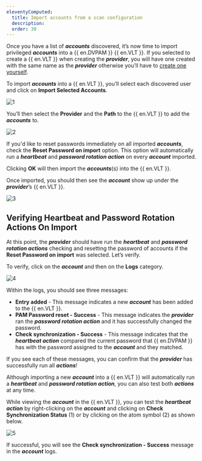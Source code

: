 ```yaml
---
eleventyComputed:
  title: Import accounts from a scan configuration
  description: 
  order: 30
---
```


Once you have a list of ***accounts*** discovered, it’s now time to import privileged ***accounts*** into a {{ en.DVPAM }} {{ en.VLT }}. If you selected to create a {{ en.VLT }} when creating the ***provider***, you will have one created with the same name as the ***provider*** otherwise you’ll have to [create one yourself](https://docs.devolutions.net/pam/hub/pam-vaults/#pam-vault-setup).

To import ***accounts*** into a {{ en.VLT }}, you’ll select each discovered user and click on **Import Selected Accounts**.

![1](<image link here>)

You’ll then select the **Provider** and the **Path** to the {{ en.VLT }} to add the ***accounts*** to.

![2](<image link here>)

If you'd like to reset passwords immediately on all imported ***accounts***, check the **Reset Password on import** option. This option will automatically run a ***heartbeat*** and ***password rotation action*** on every ***account*** imported.

Clicking **OK** will then import the ***accounts***(s) into the {{ en.VLT }}.

Once imported, you should then see the ***account*** show up under the ***provider***’s {{ en.VLT }}.

![3](<image link here>)

## Verifying Heartbeat and Password Rotation Actions On Import

At this point, the ***provider*** should have run the ***heartbeat*** and ***password rotation actions*** checking and resetting the password of accounts if the **Reset Password on import** was selected. Let’s verify.

To verify, click on the ***account*** and then on the **Logs** category.

![4](<image link here>)

Within the logs, you should see three messages:

- **Entry added** - This message indicates a new ***account*** has been added to the {{ en.VLT }}.
- **PAM Password reset - Success** - This message indicates the ***provider*** ran the ***password rotation action*** and it has successfully changed the password.
- **Check synchronization - Success** - This message indicates that the ***heartbeat action*** compared the current password that {{ en.DVPAM }} has with the password assigned to the ***account*** and they matched.

If you see each of these messages, you can confirm that the ***provider*** has successfully run all ***actions***!

Although importing a new ***account*** into a {{ en.VLT }} will automatically run a ***heartbeat*** and ***password rotation action***, you can also test both ***actions*** at any time.

While viewing the ***account*** in the {{ en.VLT }}, you can test the ***heartbeat action*** by right-clicking on the ***account*** and clicking on **Check Synchronization Status** (1) or by clicking on the atom symbol (2) as shown below.

![5](<image link here>)

If successful, you will see the **Check synchronization - Success** message in the ***account*** logs.
